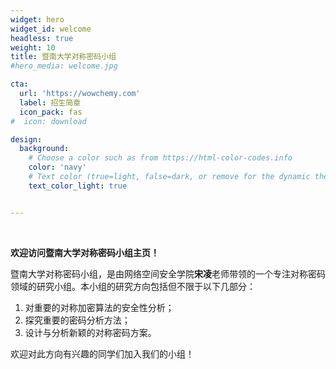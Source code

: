 ```yaml
---
widget: hero
widget_id: welcome
headless: true
weight: 10
title: 暨南大学对称密码小组
#hero_media: welcome.jpg

cta:
  url: 'https://wowchemy.com'
  label: 招生简章
  icon_pack: fas
#  icon: download

design:
  background:
    # Choose a color such as from https://html-color-codes.info
    color: 'navy'
    # Text color (true=light, false=dark, or remove for the dynamic theme color). 
    text_color_light: true


---
```

<br>

<b>欢迎访问暨南大学对称密码小组主页！</b>

暨南大学对称密码小组，是由网络空间安全学院[](./authors/admin/)**宋凌**老师带领的一个专注对称密码领域的研究小组。本小组的研究方向包括但不限于以下几部分：

1. 对重要的对称加密算法的安全性分析；
2. 探究重要的密码分析方法；
3. 设计与分析新颖的对称密码方案。

欢迎对此方向有兴趣的同学们加入我们的小组！
